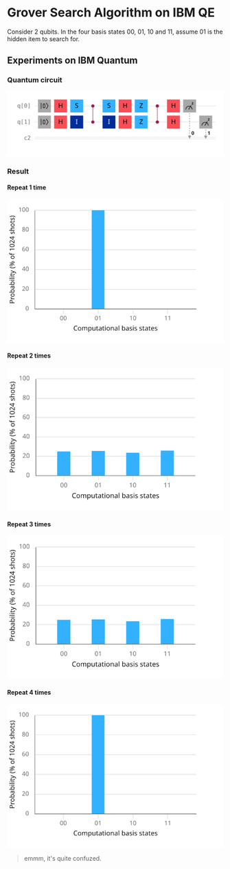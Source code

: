 # Grover Search Algorithm on IBM QE

Consider 2 qubits. In the four basis states 00, 01, 10 and 11, assume 01 is the hidden item to search for.

## Experiments on IBM Quantum

### Quantum circuit

![](img/composer.svg)

### Result

#### Repeat 1 time

![](img/result1.svg)

#### Repeat 2 times

![](img/result2.svg)

#### Repeat 3 times

![](img/result2.svg)

#### Repeat 4 times

![](img/result1.svg)

> emmm, it's quite confuzed.